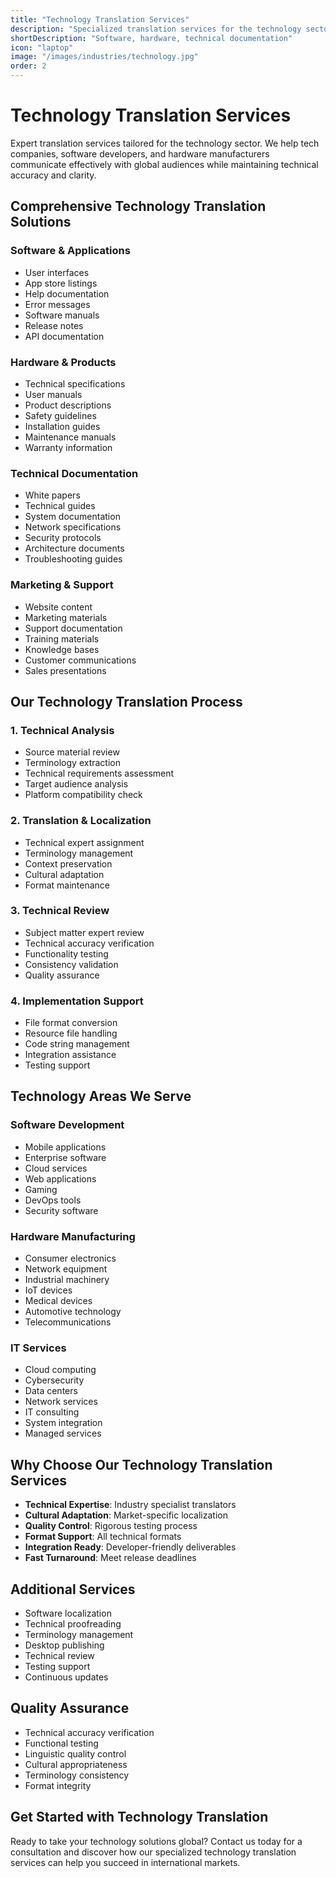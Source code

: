 ```yaml
---
title: "Technology Translation Services"
description: "Specialized translation services for the technology sector, helping tech companies reach global markets with accurate technical translations."
shortDescription: "Software, hardware, technical documentation"
icon: "laptop"
image: "/images/industries/technology.jpg"
order: 2
---
```


# Technology Translation Services

Expert translation services tailored for the technology sector. We help tech companies, software developers, and hardware manufacturers communicate effectively with global audiences while maintaining technical accuracy and clarity.

## Comprehensive Technology Translation Solutions

### Software & Applications
- User interfaces
- App store listings
- Help documentation
- Error messages
- Software manuals
- Release notes
- API documentation

### Hardware & Products
- Technical specifications
- User manuals
- Product descriptions
- Safety guidelines
- Installation guides
- Maintenance manuals
- Warranty information

### Technical Documentation
- White papers
- Technical guides
- System documentation
- Network specifications
- Security protocols
- Architecture documents
- Troubleshooting guides

### Marketing & Support
- Website content
- Marketing materials
- Support documentation
- Training materials
- Knowledge bases
- Customer communications
- Sales presentations

## Our Technology Translation Process

### 1. Technical Analysis
- Source material review
- Terminology extraction
- Technical requirements assessment
- Target audience analysis
- Platform compatibility check

### 2. Translation & Localization
- Technical expert assignment
- Terminology management
- Context preservation
- Cultural adaptation
- Format maintenance

### 3. Technical Review
- Subject matter expert review
- Technical accuracy verification
- Functionality testing
- Consistency validation
- Quality assurance

### 4. Implementation Support
- File format conversion
- Resource file handling
- Code string management
- Integration assistance
- Testing support

## Technology Areas We Serve

### Software Development
- Mobile applications
- Enterprise software
- Cloud services
- Web applications
- Gaming
- DevOps tools
- Security software

### Hardware Manufacturing
- Consumer electronics
- Network equipment
- Industrial machinery
- IoT devices
- Medical devices
- Automotive technology
- Telecommunications

### IT Services
- Cloud computing
- Cybersecurity
- Data centers
- Network services
- IT consulting
- System integration
- Managed services

## Why Choose Our Technology Translation Services

- **Technical Expertise**: Industry specialist translators
- **Cultural Adaptation**: Market-specific localization
- **Quality Control**: Rigorous testing process
- **Format Support**: All technical formats
- **Integration Ready**: Developer-friendly deliverables
- **Fast Turnaround**: Meet release deadlines

## Additional Services

- Software localization
- Technical proofreading
- Terminology management
- Desktop publishing
- Technical review
- Testing support
- Continuous updates

## Quality Assurance

- Technical accuracy verification
- Functional testing
- Linguistic quality control
- Cultural appropriateness
- Terminology consistency
- Format integrity

## Get Started with Technology Translation

Ready to take your technology solutions global? Contact us today for a consultation and discover how our specialized technology translation services can help you succeed in international markets.
